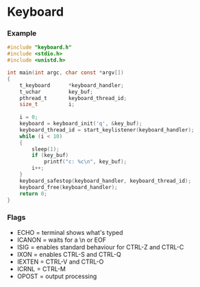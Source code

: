 # Keyboard

### Example

```c
#include "keyboard.h"
#include <stdio.h>
#include <unistd.h>

int main(int argc, char const *argv[])
{
	t_keyboard		*keyboard_handler;
	t_uchar			key_buf;
	pthread_t		keyboard_thread_id;
	size_t			i;
	
	i = 0;
	keyboard = keyboard_init('q', &key_buf);
	keyboard_thread_id = start_keylistener(keyboard_handler);
	while (i < 10)
	{
		sleep(1);
		if (key_buf)
			printf("c: %c\n", key_buf);
		i++;
	}
	keyboard_safestop(keyboard_handler, keyboard_thread_id);
	keyboard_free(keyboard_handler);
	return 0;
}
```

### Flags

- ECHO = terminal shows what's typed
- ICANON = waits for a \n or EOF
- ISIG = enables standard behaviour for CTRL-Z and CTRL-C
- IXON = enables CTRL-S and CTRL-Q
- IEXTEN = CTRL-V and CTRL-O
- ICRNL = CTRL-M
- OPOST = output processing